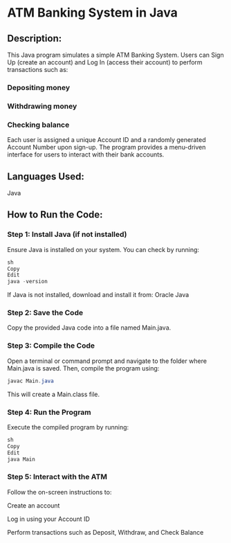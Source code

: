 # ATM Banking System in Java

## Description:

This Java program simulates a simple ATM Banking System. Users can Sign Up (create an account) and Log In (access their account) to perform transactions such as:

### Depositing money

### Withdrawing money

### Checking balance

Each user is assigned a unique Account ID and a randomly generated Account Number upon sign-up. The program provides a menu-driven interface for users to interact with their bank accounts.

## Languages Used:

Java

## How to Run the Code:

### Step 1: Install Java (if not installed)

Ensure Java is installed on your system. You can check by running:

```java
sh
Copy
Edit
java -version 
```

If Java is not installed, download and install it from: Oracle Java

### Step 2: Save the Code

Copy the provided Java code into a file named Main.java.

### Step 3: Compile the Code

Open a terminal or command prompt and navigate to the folder where Main.java is saved. Then, compile the program using:

```java
javac Main.java
```

This will create a Main.class file.

### Step 4: Run the Program

Execute the compiled program by running:

```java
sh
Copy
Edit
java Main
```

### Step 5: Interact with the ATM

Follow the on-screen instructions to:

Create an account

Log in using your Account ID

Perform transactions such as Deposit, Withdraw, and Check Balance
